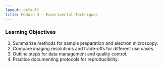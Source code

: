 ```yaml
---
layout: default
title: Module 3 – Experimental Techniques
---
```


### Learning Objectives

1. Summarize methods for sample preparation and electron microscopy.
2. Compare imaging resolutions and trade-offs for different use cases.
3. Outline steps for data management and quality control.
4. Practice documenting protocols for reproducibility.
